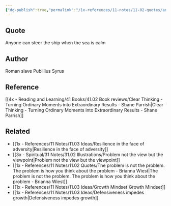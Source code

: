 ```yaml
---
{"dg-publish":true,"permalink":"/1x-references/11-notes/11-02-quotes/anyone-can-steer-the-ship-when-the-sea-is-calm-publilius-syrus/","title":"Anyone can steer the ship when the sea is calm - Publilius Syrus","created":"2023-12-01T20:38:50.000+03:00","updated":"2024-02-14T20:18:46.876+03:00"}
---
```



## Quote
Anyone can steer the ship when the sea is calm

## Author
Roman slave Publilius Syrus

## Reference
[[4x - Reading and Learning/41 Books/41.02 Book reviews/Clear Thinking - Turning Ordinary Moments into Extraordinary Results - Shane  Parrish\|Clear Thinking - Turning Ordinary Moments into Extraordinary Results - Shane  Parrish]]

## Related
- [[1x - References/11 Notes/11.03 Ideas/Resilience in the face of adversity\|Resilience in the face of adversity]]
- [[3x - Spiritual/31 Notes/31.02 Illustrations/Problem not the view but the viewpoint\|Problem not the view but the viewpoint]]
- [[1x - References/11 Notes/11.02 Quotes/The problem is not the problem. The problem is how you think about the problem - Brianna Wiest\|The problem is not the problem. The problem is how you think about the problem - Brianna Wiest]]
- [[1x - References/11 Notes/11.03 Ideas/Growth Mindset\|Growth Mindset]]
- [[1x - References/11 Notes/11.03 Ideas/Defensiveness impedes growth\|Defensiveness impedes growth]]